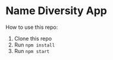 # Name Diversity App

How to use this repo:

1. Clone this repo
2. Run `npm install`
3. Run `npm start`
